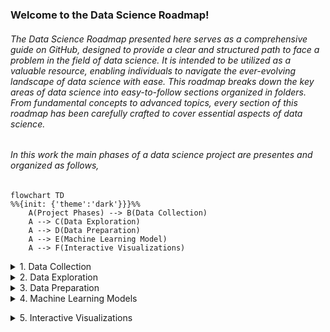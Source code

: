 ### Welcome to the Data Science Roadmap!

###### The Data Science Roadmap presented here serves as a comprehensive guide on GitHub, designed to provide a clear and structured path to face a problem in the field of data science. It is intended to be utilized as a valuable resource, enabling individuals to navigate the ever-evolving landscape of data science with ease. This roadmap breaks down the key areas of data science into easy-to-follow sections organized in folders. From fundamental concepts to advanced topics, every section of this roadmap has been carefully crafted to cover essential aspects of data science.

###### In this work the main phases of a data science project are presentes and organized as follows,

[comment]: <> ('theme': 'forest','themeVariables': {'primaryColor': "#ffcccc",'secondaryColor': "#fff0cc",'tertiaryColor': "#fff0f0" })
```mermaid
flowchart TD
%%{init: {'theme':'dark'}}}%%
    A(Project Phases) --> B(Data Collection)
    A --> C(Data Exploration)
    A --> D(Data Preparation)
    A --> E(Machine Learning Model)
    A --> F(Interactive Visualizations)
```

<details><summary>1. Data Collection</summary>
<p>
  
###### SQL, which stands for Structured Query Language, is a fundamental tool used in data science for managing and manipulating structured data stored in relational databases. It provides a standardized way to interact with databases and extract valuable insights from large datasets. Although SQL languages all share a basic structure, some of the specific commands and styles can differ slightly. Popular dialects include MySQL, SQLite, SQL Server, Oracle SQL, and more. 
  
```mermaid
mindmap
%%{init: {'theme':'neutral','themeVariables': {'primaryColor': "#ffcccc",'secondaryColor': "#fff0cc",'tertiaryColor': "#fff0f0"}}}%%
  root((Data Collection))
    sd
    sdsd
    sd
```
  
```mermaid
flowchart TD
    %%{init: {'theme':'dark'}}}%%
    A(SQL Query Structure) --> B(FROM)
    B --> C(WHERE)
    C --> D(GROUP BY)
    D --> E(SELECT)
    E --> EE(AGREGATE FUNCTION)
    E --> F(SD)
```
  
</p>
</details>

<details><summary>2. Data Exploration</summary>
<p>
  
  * Descriptive Statistics
    *  Qualitative Variables
    *  Quantitative Variables 
  * Data Visualization
    *  Line,plots
    *  scatter plots
    *  boxplots
    *  histograms
    *  heatmaps
    *  corplots
    *  bubble maps
  
</p>
</details>

<details><summary>3. Data Preparation</summary>
<p>
  
  * Handling missing values
  * Outlier detection
  * Feature Engineering 
  * Feature projection techniques 
  * Feature selection
  * Balancing data
  * Splitting data
  
</p>
</details>

<details><summary>4. Machine Learning Models</summary>
<p>
  
  * Supervised Learning 
    *  Ex
  * Unsupervised Learning 
  * Forecasting time series 
  
</p>
</details>

</p>
</details>

<details><summary>5. Interactive Visualizations</summary>
<p>
  
  * Supervised Learning 
    *  Ex
  * Unsupervised Learning 
  * Forecasting time series 
  
</p>
</details>


